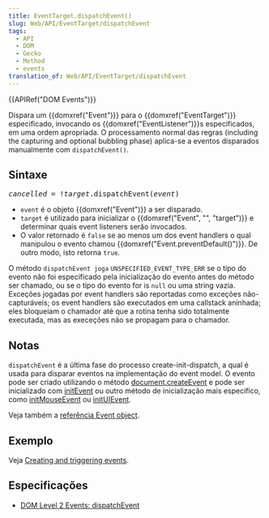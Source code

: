 ```yaml
---
title: EventTarget.dispatchEvent()
slug: Web/API/EventTarget/dispatchEvent
tags:
  - API
  - DOM
  - Gecko
  - Method
  - events
translation_of: Web/API/EventTarget/dispatchEvent
---
```

<p>{{APIRef("DOM Events")}}</p>

<p>Dispara um {{domxref("Event")}} para o {{domxref("EventTarget")}} especificado, invocando os {{domxref("EventListener")}}s especificados, em uma ordem apropriada. O processamento normal das regras (including the capturing and optional bubbling phase) aplica-se a eventos disparados manualmente com <code>dispatchEvent()</code>.</p>

<h2 id="Syntax" name="Syntax">Sintaxe</h2>

<pre class="syntaxbox"><em>cancelled</em> = !<em>target</em>.dispatchEvent(<em>event</em>)
</pre>

<ul>
 <li><code>event</code> é o objeto {{domxref("Event")}} a ser disparado.</li>
 <li><code>target</code> é utilizado para inicializar o {{domxref("Event", "", "target")}} e determinar quais event listeners serão invocados.</li>
 <li>O valor retornado é <code>false</code> se ao menos um dos event handlers o qual manipulou o evento chamou {{domxref("Event.preventDefault()")}}. De outro modo, isto retorna <code>true</code>.</li>
</ul>

<p>O método <code>dispatchEvent joga</code> <code>UNSPECIFIED_EVENT_TYPE_ERR</code> se o tipo do evento não foi especificado pela inicialização do evento antes do método ser chamado, ou se o tipo do evento for is <code>null</code> ou uma string vazia. Exceções jogadas por event handlers são reportadas  como exceções não-capturáveis; os event handlers são executados em uma callstack aninhada; eles bloqueiam o chamador até que a rotina tenha sido totalmente executada, mas as execeções não se propagam para o chamador.</p>

<h2 id="Notes" name="Notes">Notas</h2>

<p><code>dispatchEvent</code> é a última fase do processo create-init-dispatch, a qual é usada para disparar eventos na implementação do event model. O evento pode ser criado utilizando o método <a href="/en-US/docs/DOM/document.createEvent" title="DOM/document.createEvent">document.createEvent</a> e pode ser inicializado com <a href="/en-US/docs/DOM/event.initEvent" title="DOM/event.initEvent">initEvent</a> ou outro método de inicialização mais específico, como <a href="/en-US/docs/DOM/event.initMouseEvent" title="DOM/event.initMouseEvent">initMouseEvent</a> ou <a href="/en-US/docs/DOM/event.initUIEvent" title="DOM/event.initUIEvent">initUIEvent</a>.</p>

<p>Veja também a <a href="/en-US/docs/DOM/event" title="DOM/event">referência Event object</a>.</p>

<h2 id="Example" name="Example">Exemplo</h2>

<p>Veja <a href="/en-US/docs/Web/Guide/DOM/Events/Creating_and_triggering_events" title="/en-US/docs/Web/Guide/DOM/Events/Creating_and_triggering_events">Creating and triggering events</a>.</p>

<h2 id="Specification" name="Specification">Especificações</h2>

<ul>
 <li><a class="external" href="http://www.w3.org/TR/DOM-Level-2-Events/events.html#Events-EventTarget-dispatchEvent">DOM Level 2 Events: dispatchEvent</a></li>
</ul>
